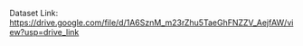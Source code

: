 Dataset Link:
    https://drive.google.com/file/d/1A6SznM_m23rZhu5TaeGhFNZZV_AejfAW/view?usp=drive_link

